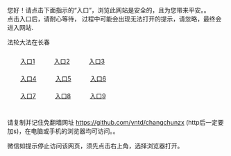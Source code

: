 您好！请点击下面指示的“入口”，浏览此网站是安全的，且为您带来平安。。 <br/>
点击入口后，请耐心等待， 过程中可能会出现无法打开的提示，请忽略，最终会进入网站. </br>

法轮大法在长春<br/>
<div style="padding:10px"><a style="margin:20px" target="_blank" href="https://d18v0q8ckxfujl.cloudfront.net/2Qpsp?dalyuhs" id="ccLink1" rel="nofollow">入口1</a> <a target="_blank" style="margin:20px" href="https://d2w0qznogdxxtm.cloudfront.net/2Qpsp?qodetm" id="ccLink2" rel="nofollow">入口2</a> <a style="margin:20px" target="_blank" href="https://d1gw7y8gcy5dva.cloudfront.net/2Qpsp?yyrghfo" id="ccLink3" rel="nofollow">入口3</a></div>

<div style="padding:10px" ><a style="margin:20px" target="_blank" href="https://d18v0q8ckxfujl.cloudfront.net/2Qpsp?dalyuhs" id="ccLink4" rel="nofollow">入口4</a> <a style="margin:20px" href="https://d2w0qznogdxxtm.cloudfront.net/2Qpsp?qodetm" target="_blank" id="ccLink5" rel="nofollow">入口5</a> <a style="margin:20px" href="https://d1gw7y8gcy5dva.cloudfront.net/2Qpsp?yyrghfo" target="_blank" id="ccLink6" rel="nofollow">入口6</a></div>

<div style="padding:10px"><a style="margin:20px" target="_blank" href="https://d18v0q8ckxfujl.cloudfront.net/2Qpsp?dalyuhs" id="ccLink7" rel="nofollow">入口7</a> <a style="margin:20px" href="https://d2w0qznogdxxtm.cloudfront.net/2Qpsp?qodetm" target="_blank" id="ccLink8" rel="nofollow">入口8</a> <a style="margin:20px" target="_blank" href="https://d1gw7y8gcy5dva.cloudfront.net/2Qpsp?yyrghfo" id="ccLink9" rel="nofollow">入口9</a></div>

<br/>



请复制并记住免翻墙网址 https://github.com/yntd/changchunzx (http后一定要加s)，在电脑或手机的浏览器均可访问。。<br/>

微信如提示停止访问该网页，须先点击右上角，选择浏览器打开。
